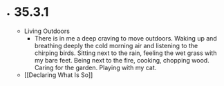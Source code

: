 - # 35.3.1
	- Living Outdoors
		- There is in me a deep craving to move outdoors. Waking up and breathing deeply the cold morning air and listening to the chirping birds. Sitting next to the rain, feeling the wet grass with my bare feet.  Being next to the fire, cooking, chopping wood. Caring for the garden. Playing with my cat.
	- [[Declaring What Is So]]